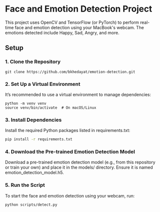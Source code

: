 # Face and Emotion Detection Project

This project uses OpenCV and TensorFlow (or PyTorch) to perform real-time face and emotion detection using your MacBook's webcam. The emotions detected include Happy, Sad, Angry, and more.

## Setup

### 1. Clone the Repository
```
git clone https://github.com/bkhedayat/emotion-detection.git
```

### 2. Set Up a Virtual Environment
It’s recommended to use a virtual environment to manage dependencies:
```
python -m venv venv
source venv/bin/activate  # On macOS/Linux
```

### 3. Install Dependencies
Install the required Python packages listed in requirements.txt:

```bash
pip install -r requirements.txt
```

### 4. Download the Pre-trained Emotion Detection Model

Download a pre-trained emotion detection model (e.g., from this repository or train your own) and place it in the models/ directory. Ensure it is named emotion_detection_model.h5.

### 5. Run the Script
To start the face and emotion detection using your webcam, run:
```
python scripts/detect.py
```